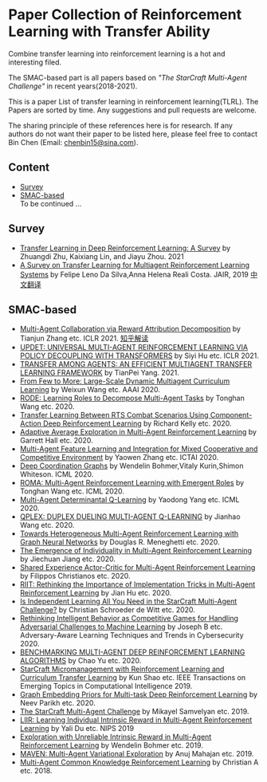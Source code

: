 # Paper Collection of Reinforcement Learning with Transfer Ability

Combine transfer learning into reinforcement learning is a hot and interesting filed.

The SMAC-based part is all papers based on *"The StarCraft Multi-Agent Challenge"* in recent years(2018-2021).

This is a paper List of transfer learning in reinforcement learning(TLRL). The Papers are sorted by time. Any suggestions and pull requests are welcome.

The sharing principle of these references here is for research. If any authors do not want their paper to be listed here, please feel free to contact Bin Chen (Email: chenbin15@sina.com).

## Content
* [Survey](#survey)  
* [SMAC-based](#smac-based)  
To be continued ...



## Survey  
* [Transfer Learning in Deep Reinforcement Learning: A Survey](https://arxiv.org/pdf/2009.07888.pdf) by Zhuangdi Zhu, Kaixiang Lin, and Jiayu Zhou. 2021 
* [A Survey on Transfer Learning for Multiagent Reinforcement Learning Systems](https://jair.org/index.php/jair/article/view/11396/26482) by Felipe Leno Da Silva,Anna Helena Reali Costa. JAIR, 2019 [中文翻译](https://blog.csdn.net/caozixuan98724/article/details/107525332)

## SMAC-based  
* [Multi-Agent Collaboration via Reward Attribution Decomposition](https://arxiv.org/abs/2010.08531) by Tianjun Zhang etc. ICLR 2021. [知乎解读](https://zhuanlan.zhihu.com/p/271648948)  
* [UPDET: UNIVERSAL MULTI-AGENT REINFORCEMENT LEARNING VIA POLICY DECOUPLING WITH TRANSFORMERS](https://openreview.net/pdf/1f24b0b3a09ad8484d3887053d6c4c6a87d96ba1.pdf) by Siyi Hu etc. ICLR 2021. 
* [TRANSFER AMONG AGENTS: AN EFFICIENT MULTIAGENT TRANSFER LEARNING FRAMEWORK](https://arxiv.org/pdf/2002.08030.pdf) by TianPei Yang. 2021.  
* [From Few to More: Large-Scale Dynamic Multiagent Curriculum Learning](https://ojs.aaai.org/index.php/AAAI/article/view/6221) by Weixun Wang etc. AAAI 2020.  
* [RODE: Learning Roles to Decompose Multi-Agent Tasks](https://arxiv.org/pdf/2010.01523.pdf) by Tonghan Wang etc. 2020.  
* [Transfer Learning Between RTS Combat Scenarios Using Component-Action Deep Reinforcement Learning](https://skatgame.net/mburo/aiide20ws/papers/paper4-cameraready.pdf) by Richard Kelly etc. 2020.  
* [Adaptive Average Exploration in Multi-Agent Reinforcement Learning](https://ieeexplore.ieee.org/abstract/document/9256721) by Garrett Hall etc. 2020.  
* [Multi-Agent Feature Learning and Integration for Mixed Cooperative and Competitive Environment](https://ieeexplore.ieee.org/abstract/document/9288288) by Yaowen Zhang etc. ICTAI 2020.  
* [Deep Coordination Graphs](http://proceedings.mlr.press/v119/boehmer20a/boehmer20a.pdf) by Wendelin Bohmer,Vitaly Kurin,Shimon Whiteson. ICML 2020.  
* [ROMA: Multi-Agent Reinforcement Learning with Emergent Roles](http://proceedings.mlr.press/v119/wang20f/wang20f.pdf) by Tonghan Wang etc. ICML 2020.  
* [Multi-Agent Determinantal Q-Learning](http://proceedings.mlr.press/v119/yang20i/yang20i.pdf) by Yaodong Yang etc. ICML 2020.  
* [QPLEX: DUPLEX DUELING MULTI-AGENT Q-LEARNING](https://arxiv.org/pdf/2008.01062.pdf) by Jianhao Wang etc. 2020.  
* [Towards Heterogeneous Multi-Agent Reinforcement Learning with Graph Neural Networks](https://arxiv.org/pdf/2009.13161.pdf) by Douglas R. Meneghetti etc. 2020.  
* [The Emergence of Individuality in Multi-Agent Reinforcement Learning](https://arxiv.org/pdf/2006.05842.pdf) by Jiechuan Jiang etc. 2020.  
* [Shared Experience Actor-Critic for Multi-Agent Reinforcement Learning](https://arxiv.org/pdf/2006.07169.pdf) by Filippos Christianos etc. 2020.  
* [RIIT: Rethinking the Importance of Implementation Tricks in Multi-Agent Reinforcement Learning](https://arxiv.org/pdf/2102.03479.pdf) by Jian Hu etc. 2020.  
* [Is Independent Learning All You Need in the StarCraft Multi-Agent Challenge?](https://arxiv.org/pdf/2011.09533.pdf) by Christian Schroeder de Witt etc. 2020.  
* [Rethinking Intelligent Behavior as Competitive Games for Handling Adversarial Challenges to Machine Learning](https://link.springer.com/chapter/10.1007/978-3-030-55692-1_1) by Joseph B etc. Adversary-Aware Learning Techniques and Trends in Cybersecurity 2020.  
* [BENCHMARKING MULTI-AGENT DEEP REINFORCEMENT LEARNING ALGORITHMS](https://www.researchgate.net/profile/Chao-Yu-53/publication/349943157_Benchmarking_Multi-agent_Deep_Reinforcement_Learning_Algorithms/links/60482fff4585154e8c8accb1/Benchmarking-Multi-agent-Deep-Reinforcement-Learning-Algorithms.pdf) by Chao Yu etc. 2020.  
* [StarCraft Micromanagement with Reinforcement Learning and Curriculum Transfer Learning](https://arxiv.org/pdf/1804.00810.pdf) by Kun Shao etc. IEEE Transactions on Emerging Topics in Computational Intelligence 2019. 
* [Graph Embedding Priors for Multi-task Deep Reinforcement Learning](http://128.148.32.110/people/gdk/pubs/graph_embed_deeprl_ws.pdf) by Neev Parikh etc. 2020.  
* [The StarCraft Multi-Agent Challenge](https://arxiv.org/pdf/1902.04043v1.pdf) by Mikayel Samvelyan etc. 2019.  
* [LIIR: Learning Individual Intrinsic Reward in Multi-Agent Reinforcement Learning](https://proceedings.neurips.cc/paper/2019/file/07a9d3fed4c5ea6b17e80258dee231fa-Paper.pdf) by Yali Du etc. NIPS 2019  
* [Exploration with Unreliable Intrinsic Reward in Multi-Agent Reinforcement Learning](https://arxiv.org/pdf/1906.02138.pdf) by Wendelin Bohmer etc. 2019.  
* [MAVEN: Multi-Agent Variational Exploration](https://arxiv.org/pdf/1910.07483.pdf) by Anuj Mahajan etc. 2019.  
* [Multi-Agent Common Knowledge Reinforcement Learning](https://arxiv.org/pdf/1810.11702.pdf) by Christian A etc. 2018. 

